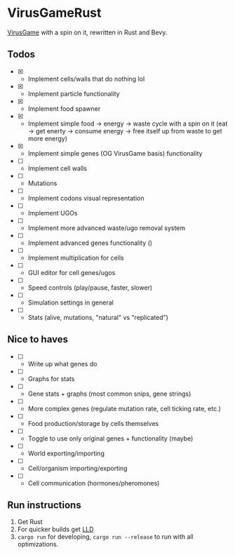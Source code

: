 # VirusGameRust
[VirusGame](https://github.com/carykh/VirusGame/) with a spin on it, rewritten in Rust and Bevy.

## Todos

- [x] - Implement cells/walls that do nothing lol
- [x] - Implement particle functionality
- [x] - Implement food spawner
- [x] - Implement simple food -> energy -> waste cycle with a spin on it (eat -> get enerty -> consume energy -> free itself up from waste to get more energy)
- [x] - Implement simple genes (OG VirusGame basis) functionality
- [ ] - Implement cell walls
- [ ] - Mutations
- [ ] - Implement codons visual representation
- [ ] - Implement UGOs
- [ ] - Implement more advanced waste/ugo removal system
- [ ] - Implement advanced genes functionality ()
- [ ] - Implement multiplication for cells
- [ ] - GUI editor for cell genes/ugos
- [ ] - Speed controls (play/pause, faster, slower)
- [ ] - Simulation settings in general
- [ ] - Stats (alive, mutations, "natural" vs "replicated")

## Nice to haves

- [ ] - Write up what genes do
- [ ] - Graphs for stats
- [ ] - Gene stats + graphs (most common snips, gene strings)
- [ ] - More complex genes (regulate mutation rate, cell ticking rate, etc.)
- [ ] - Food production/storage by cells themselves
- [ ] - Toggle to use only original genes + functionality (maybe)
- [ ] - World exporting/importing
- [ ] - Cell/organism importing/exporting
- [ ] - Cell communication (hormones/pheromones)



## Run instructions
1. Get Rust
2. For quicker builds get [LLD](https://github.com/carykh/VirusGame/)
3. `cargo run` for developing, `cargo run --release` to run with all optimizations.